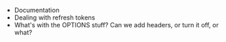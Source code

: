 - Documentation
- Dealing with refresh tokens
- What's with the OPTIONS stuff? Can we add headers, or turn it off, or what?

